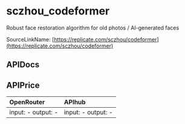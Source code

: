 # sczhou_codeformer

Robust face restoration algorithm for old photos / AI-generated faces

SourceLinkName: [https://replicate.com/sczhou/codeformer](https://replicate.com/sczhou/codeformer)

## APIDocs



## APIPrice

| OpenRouter | APIhub |
|:---|:---|
| input: - output: - | input: - output: - |
